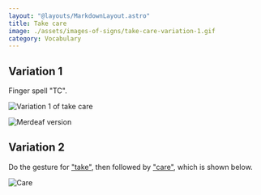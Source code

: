 ```yaml
---
layout: "@layouts/MarkdownLayout.astro"
title: Take care
image: ./assets/images-of-signs/take-care-variation-1.gif
category: Vocabulary
---
```


## Variation 1

Finger spell "TC".

![Variation 1 of take care](@signs/take-care-variation-1.gif)

![Merdeaf version](@signs/merdeaf-take-care-variation-1.png)

## Variation 2

Do the gesture for ["take"](./take),
then followed by ["care"](./care),
which is shown below.

![Care](@signs/care.gif)
